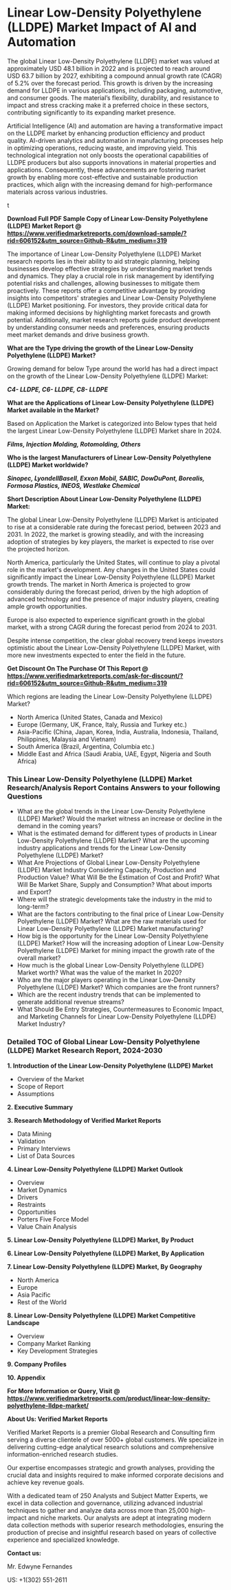 <meta name="title" content="Global  Linear Low-Density Polyethylene (LLDPE) Market Impact of AI and Automation"><meta name="description" content="  The global Linear Low-Density Polyethylene (LLDPE) market was valued at approximately USD 48.1 billion in 2022 and is projected to reach around USD 63.7 billion by 2"><meta name="title" content=" Linear Low-Density Polyethylene (LLDPE) Market Size, Share, Scope, Trends, Growth, Opportunities, Analysis, Forecast"> <h1>Linear Low-Density Polyethylene (LLDPE) Market Impact of AI and Automation</h1> <p>The global Linear Low-Density Polyethylene (LLDPE) market was valued at approximately USD 48.1 billion in 2022 and is projected to reach around USD 63.7 billion by 2027, exhibiting a compound annual growth rate (CAGR) of 5.2% over the forecast period. This growth is driven by the increasing demand for LLDPE in various applications, including packaging, automotive, and consumer goods. The material’s flexibility, durability, and resistance to impact and stress cracking make it a preferred choice in these sectors, contributing significantly to its expanding market presence.</p> <p>Artificial Intelligence (AI) and automation are having a transformative impact on the LLDPE market by enhancing production efficiency and product quality. AI-driven analytics and automation in manufacturing processes help in optimizing operations, reducing waste, and improving yield. This technological integration not only boosts the operational capabilities of LLDPE producers but also supports innovations in material properties and applications. Consequently, these advancements are fostering market growth by enabling more cost-effective and sustainable production practices, which align with the increasing demand for high-performance materials across various industries.</p> t</p><p id="" class=""><strong>Download Full PDF Sample Copy of Linear Low-Density Polyethylene (LLDPE) Market Report @ <a href="https://www.verifiedmarketreports.com/download-sample/?rid=606152&utm_source=Github-R&utm_medium=319" target="_blank">https://www.verifiedmarketreports.com/download-sample/?rid=606152&utm_source=Github-R&utm_medium=319</a></strong></p><p>The importance of&nbsp;Linear Low-Density Polyethylene (LLDPE) Market research reports lies in their ability to aid strategic planning, helping businesses develop effective strategies by understanding market trends and dynamics. They play a crucial role in risk management by identifying potential risks and challenges, allowing businesses to mitigate them proactively. These reports offer a competitive advantage by providing insights into competitors' strategies and Linear Low-Density Polyethylene (LLDPE) Market positioning. For investors, they provide critical data for making informed decisions by highlighting market forecasts and growth potential. Additionally, market research reports guide product development by understanding consumer needs and preferences, ensuring products meet market demands and drive business growth.</p><p><strong>What are the&nbsp;Type driving the growth of the Linear Low-Density Polyethylene (LLDPE) Market?</strong></p><p id="" class="">Growing demand for below Type around the world has had a direct impact on the growth of the Linear Low-Density Polyethylene (LLDPE) Market:</p><em><strong>C4- LLDPE, C6- LLDPE, C8- LLDPE</strong></em></p><strong>What are the&nbsp;Applications&nbsp;of Linear Low-Density Polyethylene (LLDPE) Market available in the Market?</strong></p><p id="" class="">Based on Application the Market is categorized into Below types that held the largest Linear Low-Density Polyethylene (LLDPE) Market share In 2024.</p><em><strong>Films, Injection Molding, Rotomolding, Others</strong></em></p><strong>Who is the largest Manufacturers of Linear Low-Density Polyethylene (LLDPE) Market worldwide?</strong></p><p><em><strong>Sinopec, LyondellBasell, Exxon Mobil, SABIC, DowDuPont, Borealis, Formosa Plastics, INEOS, Westlake Chemical</strong></em></p><p id="" class=""><strong>Short Description About Linear Low-Density Polyethylene (LLDPE) Market:</strong></p><p>The global Linear Low-Density Polyethylene (LLDPE) Market is anticipated to rise at a considerable rate during the forecast period, between 2023 and 2031. In 2022, the market is growing steadily, and with the increasing adoption of strategies by key players, the market is expected to rise over the projected horizon.</p><p>North America, particularly the United States, will continue to play a pivotal role in the market's development. Any changes in the United States could significantly impact the Linear Low-Density Polyethylene (LLDPE) Market growth trends. The market in North America is projected to grow considerably during the forecast period, driven by the high adoption of advanced technology and the presence of major industry players, creating ample growth opportunities.</p><p>Europe is also expected to experience significant growth in the global market, with a strong CAGR during the forecast period from 2024 to 2031.</p><p>Despite intense competition, the clear global recovery trend keeps investors optimistic about the Linear Low-Density Polyethylene (LLDPE) Market, with more new investments expected to enter the field in the future.</p><p id="" class=""><strong>Get Discount On The Purchase Of This Report @ <a href="https://www.verifiedmarketreports.com/ask-for-discount/?rid=606152&utm_source=Github-R&utm_medium=319" target="_blank">https://www.verifiedmarketreports.com/ask-for-discount/?rid=606152&utm_source=Github-R&utm_medium=319</a></strong></p>Which regions are leading the Linear Low-Density Polyethylene (LLDPE) Market?</p><ul><li>North America (United States, Canada and Mexico)</li><li>Europe (Germany, UK, France, Italy, Russia and Turkey etc.)</li><li>Asia-Pacific (China, Japan, Korea, India, Australia, Indonesia, Thailand, Philippines, Malaysia and Vietnam)</li><li>South America (Brazil, Argentina, Columbia etc.)</li><li>Middle East and Africa (Saudi Arabia, UAE, Egypt, Nigeria and South Africa)</li></ul><h3 id="" class="">This Linear Low-Density Polyethylene (LLDPE) Market Research/Analysis Report Contains Answers to your following Questions</h3><ul><li>What are the global trends in the Linear Low-Density Polyethylene (LLDPE) Market? Would the market witness an increase or decline in the demand in the coming years?</li><li>What is the estimated demand for different types of products in Linear Low-Density Polyethylene (LLDPE) Market? What are the upcoming industry applications and trends for the Linear Low-Density Polyethylene (LLDPE) Market?</li><li>What Are Projections of Global Linear Low-Density Polyethylene (LLDPE) Market Industry Considering Capacity, Production and Production Value? What Will Be the Estimation of Cost and Profit? What Will Be Market Share, Supply and Consumption? What about imports and Export?</li><li>Where will the strategic developments take the industry in the mid to long-term?</li><li>What are the factors contributing to the final price of Linear Low-Density Polyethylene (LLDPE) Market? What are the raw materials used for Linear Low-Density Polyethylene (LLDPE) Market manufacturing?</li><li>How big is the opportunity for the Linear Low-Density Polyethylene (LLDPE) Market? How will the increasing adoption of Linear Low-Density Polyethylene (LLDPE) Market for mining impact the growth rate of the overall market?</li><li>How much is the global Linear Low-Density Polyethylene (LLDPE) Market worth? What was the value of the market In 2020?</li><li>Who are the major players operating in the Linear Low-Density Polyethylene (LLDPE) Market? Which companies are the front runners?</li><li>Which are the recent industry trends that can be implemented to generate additional revenue streams?</li><li>What Should Be Entry Strategies, Countermeasures to Economic Impact, and Marketing Channels for Linear Low-Density Polyethylene (LLDPE) Market Industry?</li></ul><h3 id="" class="">Detailed TOC of Global Linear Low-Density Polyethylene (LLDPE) Market Research Report, 2024-2030</h3><p id="" class=""><strong>1. Introduction of the Linear Low-Density Polyethylene (LLDPE) Market</strong></p><ul><li>Overview of the Market</li><li>Scope of Report</li><li>Assumptions</li></ul><p id="" class=""><strong>2. Executive Summary</strong></p><p id="" class=""><strong>3. Research Methodology of Verified Market Reports</strong></p><ul><li>Data Mining</li><li>Validation</li><li>Primary Interviews</li><li>List of Data Sources</li></ul><p id="" class=""><strong>4. Linear Low-Density Polyethylene (LLDPE) Market Outlook</strong></p><ul><li>Overview</li><li>Market Dynamics</li><li>Drivers</li><li>Restraints</li><li>Opportunities</li><li>Porters Five Force Model</li><li>Value Chain Analysis</li></ul><p id="" class=""><strong>5. Linear Low-Density Polyethylene (LLDPE) Market, By Product</strong></p><p id="" class=""><strong>6. Linear Low-Density Polyethylene (LLDPE) Market, By Application</strong></p><p id="" class=""><strong>7. Linear Low-Density Polyethylene (LLDPE) Market, By Geography</strong></p><ul><li>North America</li><li>Europe</li><li>Asia Pacific</li><li>Rest of the World</li></ul><p id="" class=""><strong>8. Linear Low-Density Polyethylene (LLDPE) Market Competitive Landscape</strong></p><ul><li>Overview</li><li>Company Market Ranking</li><li>Key Development Strategies</li></ul><p id="" class=""><strong>9. Company Profiles</strong></p><p id="" class=""><strong>10. Appendix</strong></p><p id="" class=""><strong>For More Information or Query, Visit @ <a href="https://www.verifiedmarketreports.com/product/linear-low-density-polyethylene-lldpe-market/" target="_blank">https://www.verifiedmarketreports.com/product/linear-low-density-polyethylene-lldpe-market/</a></strong></p><p id="" class=""><strong>About Us: Verified Market Reports</strong></p><p id="" class="">Verified Market Reports is a premier Global Research and Consulting firm serving a diverse clientele of over 5000+ global customers. We specialize in delivering cutting-edge analytical research solutions and comprehensive information-enriched research studies.</p><p id="" class="">Our expertise encompasses strategic and growth analyses, providing the crucial data and insights required to make informed corporate decisions and achieve key revenue goals.</p><p id="" class="">With a dedicated team of 250 Analysts and Subject Matter Experts, we excel in data collection and governance, utilizing advanced industrial techniques to gather and analyze data across more than 25,000 high-impact and niche markets. Our analysts are adept at integrating modern data collection methods with superior research methodologies, ensuring the production of precise and insightful research based on years of collective experience and specialized knowledge.</p><p id="" class=""><strong>Contact us:</strong></p><p id="" class="">Mr. Edwyne Fernandes</p><p id="" class="">US: +1(302) 551-2611</p>